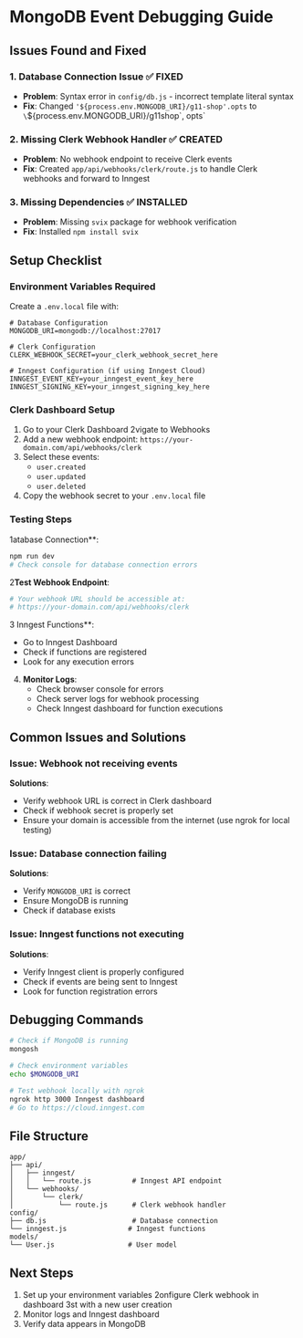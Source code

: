 # MongoDB Event Debugging Guide

## Issues Found and Fixed

### 1. Database Connection Issue ✅ FIXED
- **Problem**: Syntax error in `config/db.js` - incorrect template literal syntax
- **Fix**: Changed `'${process.env.MONGODB_URI}/g11-shop'.opts` to `\`${process.env.MONGODB_URI}/g11shop\`, opts`

### 2. Missing Clerk Webhook Handler ✅ CREATED
- **Problem**: No webhook endpoint to receive Clerk events
- **Fix**: Created `app/api/webhooks/clerk/route.js` to handle Clerk webhooks and forward to Inngest

### 3. Missing Dependencies ✅ INSTALLED
- **Problem**: Missing `svix` package for webhook verification
- **Fix**: Installed `npm install svix`

## Setup Checklist

### Environment Variables Required
Create a `.env.local` file with:

```env
# Database Configuration
MONGODB_URI=mongodb://localhost:27017

# Clerk Configuration
CLERK_WEBHOOK_SECRET=your_clerk_webhook_secret_here

# Inngest Configuration (if using Inngest Cloud)
INNGEST_EVENT_KEY=your_inngest_event_key_here
INNGEST_SIGNING_KEY=your_inngest_signing_key_here
```

### Clerk Dashboard Setup
1. Go to your Clerk Dashboard
2vigate to Webhooks
3. Add a new webhook endpoint: `https://your-domain.com/api/webhooks/clerk`
4. Select these events:
   - `user.created`
   - `user.updated`
   - `user.deleted`
5. Copy the webhook secret to your `.env.local` file

### Testing Steps

1atabase Connection**:
   ```bash
   npm run dev
   # Check console for database connection errors
   ```
2**Test Webhook Endpoint**:
   ```bash
   # Your webhook URL should be accessible at:
   # https://your-domain.com/api/webhooks/clerk
   ```
3 Inngest Functions**:
   - Go to Inngest Dashboard
   - Check if functions are registered
   - Look for any execution errors
4. **Monitor Logs**:
   - Check browser console for errors
   - Check server logs for webhook processing
   - Check Inngest dashboard for function executions

## Common Issues and Solutions

### Issue: Webhook not receiving events
**Solutions**:
- Verify webhook URL is correct in Clerk dashboard
- Check if webhook secret is properly set
- Ensure your domain is accessible from the internet (use ngrok for local testing)

### Issue: Database connection failing
**Solutions**:
- Verify `MONGODB_URI` is correct
- Ensure MongoDB is running
- Check if database exists

### Issue: Inngest functions not executing
**Solutions**:
- Verify Inngest client is properly configured
- Check if events are being sent to Inngest
- Look for function registration errors

## Debugging Commands

```bash
# Check if MongoDB is running
mongosh

# Check environment variables
echo $MONGODB_URI

# Test webhook locally with ngrok
ngrok http 3000 Inngest dashboard
# Go to https://cloud.inngest.com
```

## File Structure
```
app/
├── api/
│   ├── inngest/
│   │   └── route.js          # Inngest API endpoint
│   └── webhooks/
│       └── clerk/
│           └── route.js      # Clerk webhook handler
config/
├── db.js                     # Database connection
└── inngest.js               # Inngest functions
models/
└── User.js                  # User model
```

## Next Steps
1. Set up your environment variables
2onfigure Clerk webhook in dashboard
3st with a new user creation
4. Monitor logs and Inngest dashboard
5. Verify data appears in MongoDB 